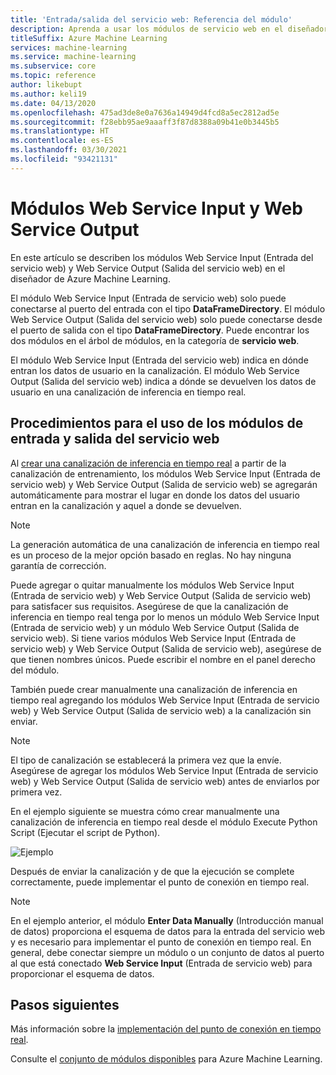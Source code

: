 ```yaml
---
title: 'Entrada/salida del servicio web: Referencia del módulo'
description: Aprenda a usar los módulos de servicio web en el diseñador de Azure Machine Learning para administrar entradas y salidas.
titleSuffix: Azure Machine Learning
services: machine-learning
ms.service: machine-learning
ms.subservice: core
ms.topic: reference
author: likebupt
ms.author: keli19
ms.date: 04/13/2020
ms.openlocfilehash: 475ad3de8e0a7636a14949d4fcd8a5ec2812ad5e
ms.sourcegitcommit: f28ebb95ae9aaaff3f87d8388a09b41e0b3445b5
ms.translationtype: HT
ms.contentlocale: es-ES
ms.lasthandoff: 03/30/2021
ms.locfileid: "93421131"
---
```

# <a name="web-service-input-and-web-service-output-modules"></a>Módulos Web Service Input y Web Service Output

En este artículo se describen los módulos Web Service Input (Entrada del servicio web) y Web Service Output (Salida del servicio web) en el diseñador de Azure Machine Learning.

El módulo Web Service Input (Entrada de servicio web) solo puede conectarse al puerto del entrada con el tipo **DataFrameDirectory**. El módulo Web Service Output (Salida del servicio web) solo puede conectarse desde el puerto de salida con el tipo **DataFrameDirectory**. Puede encontrar los dos módulos en el árbol de módulos, en la categoría de **servicio web**. 

El módulo Web Service Input (Entrada del servicio web) indica en dónde entran los datos de usuario en la canalización. El módulo Web Service Output (Salida del servicio web) indica a dónde se devuelven los datos de usuario en una canalización de inferencia en tiempo real.

## <a name="how-to-use-web-service-input-and-output"></a>Procedimientos para el uso de los módulos de entrada y salida del servicio web

Al [crear una canalización de inferencia en tiempo real](../tutorial-designer-automobile-price-deploy.md#create-a-real-time-inference-pipeline) a partir de la canalización de entrenamiento, los módulos Web Service Input (Entrada de servicio web) y Web Service Output (Salida de servicio web) se agregarán automáticamente para mostrar el lugar en donde los datos del usuario entran en la canalización y aquel a donde se devuelven. 

> [!NOTE]
> La generación automática de una canalización de inferencia en tiempo real es un proceso de la mejor opción basado en reglas. No hay ninguna garantía de corrección. 

Puede agregar o quitar manualmente los módulos Web Service Input (Entrada de servicio web) y Web Service Output (Salida de servicio web) para satisfacer sus requisitos. Asegúrese de que la canalización de inferencia en tiempo real tenga por lo menos un módulo Web Service Input (Entrada de servicio web) y un módulo Web Service Output (Salida de servicio web). Si tiene varios módulos Web Service Input (Entrada de servicio web) y Web Service Output (Salida de servicio web), asegúrese de que tienen nombres únicos. Puede escribir el nombre en el panel derecho del módulo.

También puede crear manualmente una canalización de inferencia en tiempo real agregando los módulos Web Service Input (Entrada de servicio web) y Web Service Output (Salida de servicio web) a la canalización sin enviar.

> [!NOTE]
> El tipo de canalización se establecerá la primera vez que la envíe. Asegúrese de agregar los módulos Web Service Input (Entrada de servicio web) y Web Service Output (Salida de servicio web) antes de enviarlos por primera vez.

En el ejemplo siguiente se muestra cómo crear manualmente una canalización de inferencia en tiempo real desde el módulo Execute Python Script (Ejecutar el script de Python). 

![Ejemplo](media/module/web-service-input-output-example.png)
   
Después de enviar la canalización y de que la ejecución se complete correctamente, puede implementar el punto de conexión en tiempo real.
   
> [!NOTE]
>  En el ejemplo anterior, el módulo **Enter Data Manually** (Introducción manual de datos) proporciona el esquema de datos para la entrada del servicio web y es necesario para implementar el punto de conexión en tiempo real. En general, debe conectar siempre un módulo o un conjunto de datos al puerto al que está conectado **Web Service Input** (Entrada de servicio web) para proporcionar el esquema de datos.
   
## <a name="next-steps"></a>Pasos siguientes
Más información sobre la [implementación del punto de conexión en tiempo real](../tutorial-designer-automobile-price-deploy.md#deploy-the-real-time-endpoint).

Consulte el [conjunto de módulos disponibles](module-reference.md) para Azure Machine Learning.